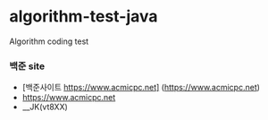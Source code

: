 # algorithm-test-java
Algorithm coding test


### 백준 site
- [백준사이트 https://www.acmicpc.net] (https://www.acmicpc.net)
- https://www.acmicpc.net
 - __JK(vt8XX)
